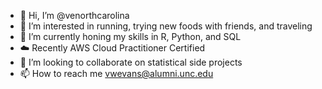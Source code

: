 - 👋 Hi, I’m @venorthcarolina
- 👀 I’m interested in running, trying new foods with friends, and traveling
- 🌱 I’m currently honing my skills in R, Python, and SQL
- ☁️ Recently AWS Cloud Practitioner Certified
- 💞️ I’m looking to collaborate on statistical side projects
- 📫 How to reach me vwevans@alumni.unc.edu

<!---
venorthcarolina/venorthcarolina is a ✨ special ✨ repository because its `README.md` (this file) appears on your GitHub profile.
You can click the Preview link to take a look at your changes.
--->
